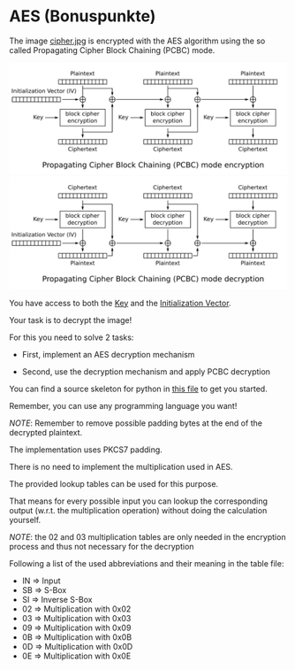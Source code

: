 # AES (Bonuspunkte)

The image [cipher.jpg](./cipher.jpg) is encrypted with the AES algorithm using the so called Propagating Cipher Block Chaining (PCBC) mode.

![PCBC encryption](./PCBC_encryption.svg)
![PCBC decryption](./PCBC_decryption.svg)

You have access to both the [Key](./key.txt) and the [Initialization Vector](./iv.txt).

Your task is to decrypt the image!

For this you need to solve 2 tasks:

- First, implement an AES decryption mechanism

- Second, use the decryption mechanism and apply PCBC decryption

You can find a source skeleton for python in [this file](./AES.py) to get you started.

Remember, you can use any programming language you want!

_NOTE_: Remember to remove possible padding bytes at the end of the decrypted plaintext.

The implementation uses PKCS7 padding.

There is no need to implement the multiplication used in AES.

The provided lookup tables can be used for this purpose.

That means for every possible input you can lookup the corresponding output (w.r.t. the multiplication operation)
without doing the calculation yourself.

_NOTE_: the 02 and 03 multiplication tables are only needed in the encryption process and thus not necessary for the decryption


Following a list of the used abbreviations and their meaning in the table file:

- IN ⇒ Input
- SB ⇒ S-Box
- SI ⇒ Inverse S-Box
- 02 ⇒ Multiplication with 0x02
- 03 ⇒ Multiplication with 0x03
- 09 ⇒ Multiplication with 0x09
- 0B ⇒ Multiplication with 0x0B
- 0D ⇒ Multiplication with 0x0D
- 0E ⇒ Multiplication with 0x0E

